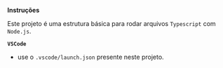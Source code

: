 
**Instruções**

Este projeto é uma estrutura básica para rodar arquivos `Typescript` com `Node.js`.





**`VSCode`**
- use o `.vscode/launch.json` presente neste projeto.